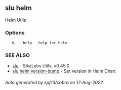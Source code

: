 ## slu helm

Helm Utils

### Options

```
  -h, --help   help for helm
```

### SEE ALSO

* [slu](slu.md)	 - SikaLabs Utils, v0.45.0
* [slu helm version-bump](slu_helm_version-bump.md)	 - Set version in Helm Chart

###### Auto generated by spf13/cobra on 17-Aug-2022
